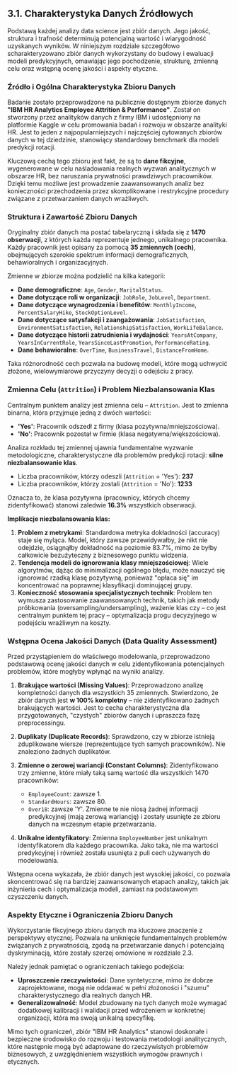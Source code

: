 ## 3.1. Charakterystyka Danych Źródłowych

Podstawą każdej analizy data science jest zbiór danych. Jego jakość, struktura i trafność determinują potencjalną wartość i wiarygodność uzyskanych wyników. W niniejszym rozdziale szczegółowo scharakteryzowano zbiór danych wykorzystany do budowy i ewaluacji modeli predykcyjnych, omawiając jego pochodzenie, strukturę, zmienną celu oraz wstępną ocenę jakości i aspekty etyczne.

### Źródło i Ogólna Charakterystyka Zbioru Danych

Badanie zostało przeprowadzone na publicznie dostępnym zbiorze danych **"IBM HR Analytics Employee Attrition & Performance"**. Został on stworzony przez analityków danych z firmy IBM i udostępniony na platformie Kaggle w celu promowania badań i rozwoju w obszarze analityki HR. Jest to jeden z najpopularniejszych i najczęściej cytowanych zbiorów danych w tej dziedzinie, stanowiący standardowy benchmark dla modeli predykcji rotacji.

Kluczową cechą tego zbioru jest fakt, że są to **dane fikcyjne**, wygenerowane w celu naśladowania realnych wyzwań analitycznych w obszarze HR, bez naruszania prywatności prawdziwych pracowników. Dzięki temu możliwe jest prowadzenie zaawansowanych analiz bez konieczności przechodzenia przez skomplikowane i restrykcyjne procedury związane z przetwarzaniem danych wrażliwych.

### Struktura i Zawartość Zbioru Danych

Oryginalny zbiór danych ma postać tabelaryczną i składa się z **1470 obserwacji**, z których każda reprezentuje jednego, unikalnego pracownika. Każdy pracownik jest opisany za pomocą **35 zmiennych (cech)**, obejmujących szerokie spektrum informacji demograficznych, behawioralnych i organizacyjnych.

Zmienne w zbiorze można podzielić na kilka kategorii:

*   **Dane demograficzne**: `Age`, `Gender`, `MaritalStatus`.
*   **Dane dotyczące roli w organizacji**: `JobRole`, `JobLevel`, `Department`.
*   **Dane dotyczące wynagrodzenia i benefitów**: `MonthlyIncome`, `PercentSalaryHike`, `StockOptionLevel`.
*   **Dane dotyczące satysfakcji i zaangażowania**: `JobSatisfaction`, `EnvironmentSatisfaction`, `RelationshipSatisfaction`, `WorkLifeBalance`.
*   **Dane dotyczące historii zatrudnienia i wydajności**: `YearsAtCompany`, `YearsInCurrentRole`, `YearsSinceLastPromotion`, `PerformanceRating`.
*   **Dane behawioralne**: `OverTime`, `BusinessTravel`, `DistanceFromHome`.

Taka różnorodność cech pozwala na budowę modeli, które mogą uchwycić złożone, wielowymiarowe przyczyny decyzji o odejściu z pracy.

### Zmienna Celu (`Attrition`) i Problem Niezbalansowania Klas

Centralnym punktem analizy jest zmienna celu – `Attrition`. Jest to zmienna binarna, która przyjmuje jedną z dwóch wartości:
*   **'Yes'**: Pracownik odszedł z firmy (klasa pozytywna/mniejszościowa).
*   **'No'**: Pracownik pozostał w firmie (klasa negatywna/większościowa).

Analiza rozkładu tej zmiennej ujawnia fundamentalne wyzwanie metodologiczne, charakterystyczne dla problemów predykcji rotacji: **silne niezbalansowanie klas**.

*   Liczba pracowników, którzy odeszli (`Attrition` = 'Yes'): **237**
*   Liczba pracowników, którzy zostali (`Attrition` = 'No'): **1233**

Oznacza to, że klasa pozytywna (pracownicy, których chcemy zidentyfikować) stanowi zaledwie **16.3%** wszystkich obserwacji.

**Implikacje niezbalansowania klas:**
1.  **Problem z metrykami**: Standardowa metryka dokładności (accuracy) staje się myląca. Model, który zawsze przewidywałby, że nikt nie odejdzie, osiągnąłby dokładność na poziomie 83.7%, mimo że byłby całkowicie bezużyteczny z biznesowego punktu widzenia.
2.  **Tendencja modeli do ignorowania klasy mniejszościowej**: Wiele algorytmów, dążąc do minimalizacji ogólnego błędu, może nauczyć się ignorować rzadką klasę pozytywną, ponieważ "opłaca się" im koncentrować na poprawnej klasyfikacji dominującej grupy.
3.  **Konieczność stosowania specjalistycznych technik**: Problem ten wymusza zastosowanie zaawansowanych technik, takich jak metody próbkowania (oversampling/undersampling), ważenie klas czy – co jest centralnym punktem tej pracy – optymalizacja progu decyzyjnego w podejściu wrażliwym na koszty.

### Wstępna Ocena Jakości Danych (Data Quality Assessment)

Przed przystąpieniem do właściwego modelowania, przeprowadzono podstawową ocenę jakości danych w celu zidentyfikowania potencjalnych problemów, które mogłyby wpłynąć na wyniki analizy.

1.  **Brakujące wartości (Missing Values)**: Przeprowadzono analizę kompletności danych dla wszystkich 35 zmiennych. Stwierdzono, że zbiór danych jest **w 100% kompletny** – nie zidentyfikowano żadnych brakujących wartości. Jest to cecha charakterystyczna dla przygotowanych, "czystych" zbiorów danych i upraszcza fazę preprocessingu.

2.  **Duplikaty (Duplicate Records)**: Sprawdzono, czy w zbiorze istnieją zduplikowane wiersze (reprezentujące tych samych pracowników). Nie znaleziono żadnych duplikatów.

3.  **Zmienne o zerowej wariancji (Constant Columns)**: Zidentyfikowano trzy zmienne, które miały taką samą wartość dla wszystkich 1470 pracowników:
    *   `EmployeeCount`: zawsze 1.
    *   `StandardHours`: zawsze 80.
    *   `Over18`: zawsze 'Y'.
    Zmienne te nie niosą żadnej informacji predykcyjnej (mają zerową wariancję) i zostały usunięte ze zbioru danych na wczesnym etapie przetwarzania.

4.  **Unikalne identyfikatory**: Zmienna `EmployeeNumber` jest unikalnym identyfikatorem dla każdego pracownika. Jako taka, nie ma wartości predykcyjnej i również została usunięta z puli cech używanych do modelowania.

Wstępna ocena wykazała, że zbiór danych jest wysokiej jakości, co pozwala skoncentrować się na bardziej zaawansowanych etapach analizy, takich jak inżynieria cech i optymalizacja modeli, zamiast na podstawowym czyszczeniu danych.

### Aspekty Etyczne i Ograniczenia Zbioru Danych

Wykorzystanie fikcyjnego zbioru danych ma kluczowe znaczenie z perspektywy etycznej. Pozwala na uniknięcie fundamentalnych problemów związanych z prywatnością, zgodą na przetwarzanie danych i potencjalną dyskryminacją, które zostały szerzej omówione w rozdziale 2.3.

Należy jednak pamiętać o ograniczeniach takiego podejścia:
*   **Uproszczenie rzeczywistości**: Dane syntetyczne, mimo że dobrze zaprojektowane, mogą nie oddawać w pełni złożoności i "szumu" charakterystycznego dla realnych danych HR.
*   **Generalizowalność**: Model zbudowany na tych danych może wymagać dodatkowej kalibracji i walidacji przed wdrożeniem w konkretnej organizacji, która ma swoją unikalną specyfikę.

Mimo tych ograniczeń, zbiór "IBM HR Analytics" stanowi doskonałe i bezpieczne środowisko do rozwoju i testowania metodologii analitycznych, które następnie mogą być adaptowane do rzeczywistych problemów biznesowych, z uwzględnieniem wszystkich wymogów prawnych i etycznych.